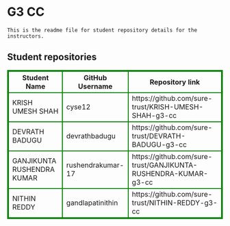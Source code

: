 # G3 CC
    This is the readme file for student repository details for the instructors.
## Student repositories 
<table style="border : 2px solid green; width:100%;">
<tr >
<th style="border : 2px solid green;">Student Name</th>
<th style="border : 2px solid green;">GitHub Username</th>
<th style="border : 2px solid green;">Repository link</th>
</tr>
<tr style="border : 2px solid green;">
<td style="border : 2px solid green;">KRISH UMESH SHAH</td> 

<td style="border : 2px solid green;">cyse12</td> 

<td style="border : 2px solid green;">https://github.com/sure-trust/KRISH-UMESH-SHAH-g3-cc</td> 
</tr>

<tr style="border : 2px solid green;">
<td style="border : 2px solid green;">DEVRATH BADUGU</td> 

<td style="border : 2px solid green;">devrathbadugu</td> 

<td style="border : 2px solid green;">https://github.com/sure-trust/DEVRATH-BADUGU-g3-cc</td> 
</tr>

<tr style="border : 2px solid green;">
<td style="border : 2px solid green;">GANJIKUNTA RUSHENDRA KUMAR</td> 

<td style="border : 2px solid green;">rushendrakumar-17</td> 

<td style="border : 2px solid green;">https://github.com/sure-trust/GANJIKUNTA-RUSHENDRA-KUMAR-g3-cc</td> 
</tr>

<tr style="border : 2px solid green;">
<td style="border : 2px solid green;">NITHIN REDDY</td> 

<td style="border : 2px solid green;">gandlapatinithin</td> 

<td style="border : 2px solid green;">https://github.com/sure-trust/NITHIN-REDDY-g3-cc</td> 
</tr>
